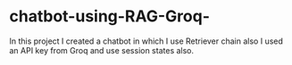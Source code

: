 # chatbot-using-RAG-Groq-
In this project I created a chatbot in which I use Retriever chain also I used an API key from Groq and use session states also.
